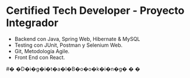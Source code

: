 # Certified Tech Developer - Proyecto Integrador

- Backend con Java, Spring Web, Hibernate & MySQL 
- Testing con JUnit, Postman y Selenium Web. 
- Git, Metodología Agile. 
- Front End con React.

#� �D�i�g�i�t�a�l�B�o�o�k�i�n�g�
�
�
